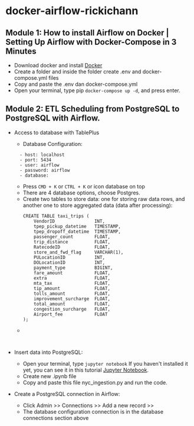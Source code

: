 # docker-airflow-rickichann

## Module 1: How to install Airflow on Docker | Setting Up Airflow with Docker-Compose in 3 Minutes
- Download docker and install [Docker](https://www.docker.com/products/docker-desktop/)
- Create a folder and inside the folder create .env and docker-compose.yml files
- Copy and paste the .env dan docker-compose.yml
- Open your terminal, type pip ```docker-compose up -d```, and press enter.

## Module 2: ETL Scheduling from PostgreSQL to PostgreSQL with Airflow.

- Access to database with TablePlus
  - Database Configuration:
  ```
    - host: localhost
    - port: 5434
    - user: airflow
    - password: airflow
    - database: 
  ```
  - Press ```CMD + K``` or ``` CTRL + K ``` or icon database on top
  - There are 4 database options, choose Postgres.
  - Create two tables to store data: one for storing raw data rows, and another one to store aggregated data (data after processing):
    ```
    CREATE TABLE taxi_trips (
        VendorID               INT,
        tpep_pickup_datetime   TIMESTAMP,
        tpep_dropoff_datetime  TIMESTAMP,
        passenger_count        FLOAT,
        trip_distance          FLOAT,
        RatecodeID             FLOAT,
        store_and_fwd_flag     VARCHAR(1),
        PULocationID           INT,
        DOLocationID           INT,
        payment_type           BIGINT,
        fare_amount            FLOAT,
        extra                  FLOAT,
        mta_tax                FLOAT,
        tip_amount             FLOAT,
        tolls_amount           FLOAT,
        improvement_surcharge  FLOAT,
        total_amount           FLOAT,
        congestion_surcharge   FLOAT,
        Airport_fee            FLOAT
    );

    ```
  - ```




    ```


- Insert data into PostgreSQL:
  - Open your terminal, type ``jupyter notebook`` If you haven't installed it yet, you can see it in this tutorial [Jupyter Notebook](https://www.youtube.com/watch?v=ENApxFALR7M).
  - Create new .ipynb file
  - Copy and paste this file nyc_ingestion.py and run the code.
 
- Create a PostgreSQL connection in Airflow:
  - Click Admin >> Connections >> Add a new record >>
  - The database configuration connection is in the database connections section above
    
